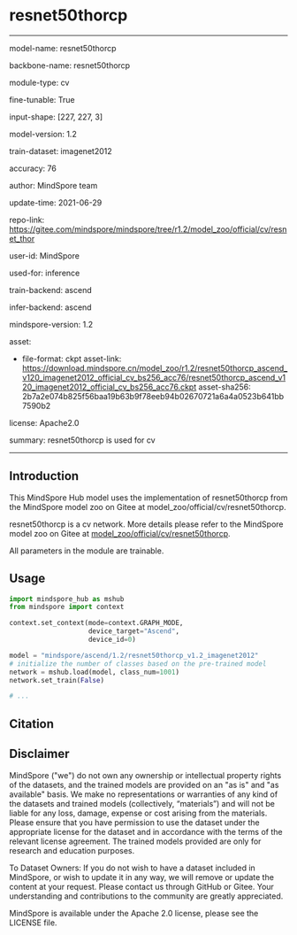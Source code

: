 # resnet50thorcp

---

model-name: resnet50thorcp

backbone-name: resnet50thorcp

module-type: cv

fine-tunable: True

input-shape: [227, 227, 3]

model-version: 1.2

train-dataset: imagenet2012

accuracy: 76

author: MindSpore team

update-time: 2021-06-29

repo-link: <https://gitee.com/mindspore/mindspore/tree/r1.2/model_zoo/official/cv/resnet_thor>

user-id: MindSpore

used-for: inference

train-backend: ascend

infer-backend: ascend

mindspore-version: 1.2

asset:

-
    file-format: ckpt
    asset-link: <https://download.mindspore.cn/model_zoo/r1.2/resnet50thorcp_ascend_v120_imagenet2012_official_cv_bs256_acc76/resnet50thorcp_ascend_v120_imagenet2012_official_cv_bs256_acc76.ckpt>
    asset-sha256: 2b7a2e074b825f56baa19b63b9f78eeb94b02670721a6a4a0523b641bb7590b2

license: Apache2.0

summary: resnet50thorcp is used for cv

---

## Introduction

This MindSpore Hub model uses the implementation of resnet50thorcp from the MindSpore model zoo on Gitee at model_zoo/official/cv/resnet50thorcp.

resnet50thorcp is a cv network. More details please refer to the MindSpore model zoo on Gitee at [model_zoo/official/cv/resnet50thorcp](https://gitee.com/mindspore/mindspore/blob/r1.2/model_zoo/official/cv/resnet_thor/README.md).

All parameters in the module are trainable.

## Usage

```python
import mindspore_hub as mshub
from mindspore import context

context.set_context(mode=context.GRAPH_MODE,
                    device_target="Ascend",
                    device_id=0)

model = "mindspore/ascend/1.2/resnet50thorcp_v1.2_imagenet2012"
# initialize the number of classes based on the pre-trained model
network = mshub.load(model, class_num=1001)
network.set_train(False)

# ...
```

## Citation

## Disclaimer

MindSpore ("we") do not own any ownership or intellectual property rights of the datasets, and the trained models are provided on an "as is" and "as available" basis. We make no representations or warranties of any kind of the datasets and trained models (collectively, “materials”) and will not be liable for any loss, damage, expense or cost arising from the materials. Please ensure that you have permission to use the dataset under the appropriate license for the dataset and in accordance with the terms of the relevant license agreement. The trained models provided are only for research and education purposes.

To Dataset Owners: If you do not wish to have a dataset included in MindSpore, or wish to update it in any way, we will remove or update the content at your request. Please contact us through GitHub or Gitee. Your understanding and contributions to the community are greatly appreciated.

MindSpore is available under the Apache 2.0 license, please see the LICENSE file.